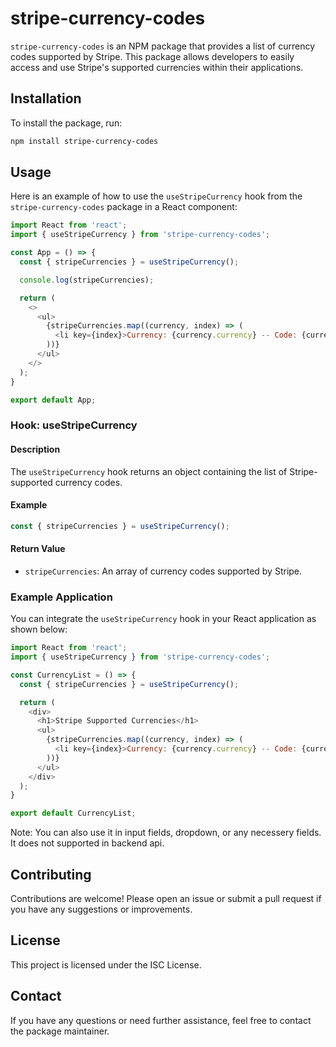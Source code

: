 # stripe-currency-codes

`stripe-currency-codes` is an NPM package that provides a list of currency codes supported by Stripe. This package allows developers to easily access and use Stripe's supported currencies within their applications.

## Installation

To install the package, run:

```bash
npm install stripe-currency-codes
```
## Usage

Here is an example of how to use the `useStripeCurrency` hook from the `stripe-currency-codes` package in a React component:
```js
import React from 'react';
import { useStripeCurrency } from 'stripe-currency-codes';

const App = () => {
  const { stripeCurrencies } = useStripeCurrency();

  console.log(stripeCurrencies);

  return (
    <>
      <ul>
        {stripeCurrencies.map((currency, index) => (
          <li key={index}>Currency: {currency.currency} -- Code: {currency.code}</li>
        ))}
      </ul>
    </>
  );
}

export default App;
```

### Hook: useStripeCurrency

#### Description

The `useStripeCurrency` hook returns an object containing the list of Stripe-supported currency codes.

#### Example
```js
const { stripeCurrencies } = useStripeCurrency();
```
#### Return Value

-   `stripeCurrencies`: An array of currency codes supported by Stripe.

### Example Application

You can integrate the `useStripeCurrency` hook in your React application as shown below:
```js
import React from 'react';
import { useStripeCurrency } from 'stripe-currency-codes';

const CurrencyList = () => {
  const { stripeCurrencies } = useStripeCurrency();

  return (
    <div>
      <h1>Stripe Supported Currencies</h1>
      <ul>
        {stripeCurrencies.map((currency, index) => (
          <li key={index}>Currency: {currency.currency} -- Code: {currency.code}</li>
        ))}
      </ul>
    </div>
  );
}

export default CurrencyList;
```
Note: You can also use it in input fields, dropdown, or any necessery fields. It does not supported in backend api.

## Contributing

Contributions are welcome! Please open an issue or submit a pull request if you have any suggestions or improvements.
## License

This project is licensed under the ISC License.

## Contact

If you have any questions or need further assistance, feel free to contact the package maintainer.